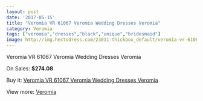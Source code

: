 ```yaml
---
layout: post
date: '2017-05-15'
title: "Veromia VR 61067 Veromia Wedding Dresses Veromia"
category: Veromia
tags: ["veromia","dresses","black","unique","bridesmaid"]
image: http://img.hectodress.com/23031-thickbox_default/veromia-vr-61067-veromia-wedding-dresses-veromia.jpg
---
```

Veromia VR 61067 Veromia Wedding Dresses Veromia

On Sales: **$274.08**
<a href="https://www.hectodress.com/veromia/10690-veromia-vr-61067-veromia-wedding-dresses-veromia.html"><amp-img layout="responsive" width="600" height="600" src="//img.hectodress.com/23031-thickbox_default/veromia-vr-61067-veromia-wedding-dresses-veromia.jpg" alt="Veromia VR 61067 Veromia Wedding Dresses Veromia 0" /></a>
<a href="https://www.hectodress.com/veromia/10690-veromia-vr-61067-veromia-wedding-dresses-veromia.html"><amp-img layout="responsive" width="600" height="600" src="//img.hectodress.com/23033-thickbox_default/veromia-vr-61067-veromia-wedding-dresses-veromia.jpg" alt="Veromia VR 61067 Veromia Wedding Dresses Veromia 1" /></a>
<a href="https://www.hectodress.com/veromia/10690-veromia-vr-61067-veromia-wedding-dresses-veromia.html"><amp-img layout="responsive" width="600" height="600" src="//img.hectodress.com/23032-thickbox_default/veromia-vr-61067-veromia-wedding-dresses-veromia.jpg" alt="Veromia VR 61067 Veromia Wedding Dresses Veromia 2" /></a>

Buy it: [Veromia VR 61067 Veromia Wedding Dresses Veromia](https://www.hectodress.com/veromia/10690-veromia-vr-61067-veromia-wedding-dresses-veromia.html "Veromia VR 61067 Veromia Wedding Dresses Veromia")

View more: [Veromia](https://www.hectodress.com/171-veromia "Veromia")